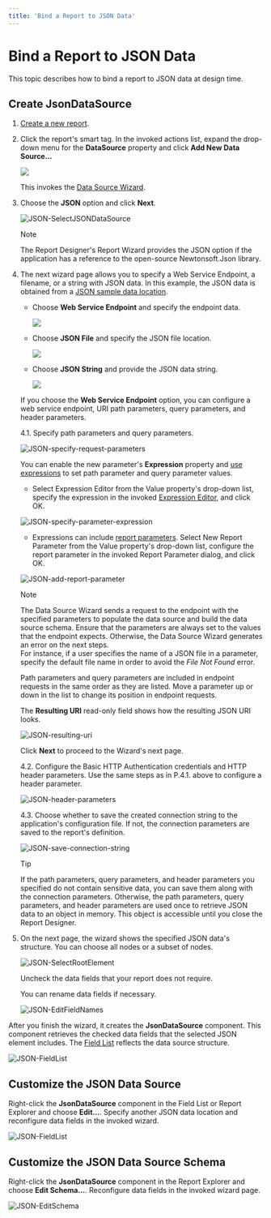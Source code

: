 ```yaml
---
title: 'Bind a Report to JSON Data'
---
```


# Bind a Report to JSON Data

This topic describes how to bind a report to JSON data at design time.

## Create JsonDataSource

1. [Create a new report](../add-new-reports.md).

2. Click the report's smart tag. In the invoked actions list, expand the drop-down menu for the **DataSource** property and click **Add New Data Source...**
	
	![](../../../../images/eurd-win-report-smart-tag-add-new-data-source.png)

    This invokes the [Data Source Wizard](../report-designer-tools/data-source-wizard.md).

3. Choose the **JSON** option and click **Next**.
	
	![JSON-SelectJSONDataSource](../../../../images/eurd-win-JSON-SelectJSONDataSource.png)

    > [!Note]
    > The Report Designer's Report Wizard provides the JSON option if the application has a reference to the open-source Newtonsoft.Json library.

4. The next wizard page allows you to specify a Web Service Endpoint, a filename, or a string with JSON data. In this example, the JSON data is obtained from a [JSON sample data location](https://northwind.now.sh/api/customers).

    - Choose **Web Service Endpoint** and specify the endpoint data.

        ![](../../../../images/eurd-win-JSON-URISource.png)

    - Choose **JSON File** and specify the JSON file location.

        ![](../../../../images/eurd-win-JSON-File.png)

    - Choose **JSON String** and provide the JSON data string.

        ![](../../../../images/eurd-win-JSON-String.png) 

    If you choose the **Web Service Endpoint** option, you can configure a web service endpoint, URI path parameters, query parameters, and header parameters.

    4.1. Specify path parameters and query parameters.

    ![JSON-specify-request-parameters](../../../../images/eurd-win-JSON-specify-request-parameters.png)

    You can enable the new parameter's **Expression** property and [use expressions](../use-expressions.md) to set path parameter and query parameter values.

    - Select Expression Editor from the Value property's drop-down list, specify the expression in the invoked [Expression Editor](../use-expressions.md#expression-editor), and click OK.

    ![JSON-specify-parameter-expression](../../../../images/eurd-win-JSON-path-parameter-specify-expression.png)

    - Expressions can include [report parameters](../shape-report-data/use-report-parameters.md). Select New Report Parameter from the Value property's drop-down list, configure the report parameter in the invoked Report Parameter dialog, and click OK.

    ![JSON-add-report-parameter](../../../../images/eurd-win-JSON-add-report-parameter.png)

    > [!NOTE]
    > The Data Source Wizard sends a request to the endpoint with the specified parameters to populate the data source and build the data source schema. Ensure that the parameters are always set to the values that the endpoint expects. Otherwise, the Data Source Wizard generates an error on the next steps.  
    > For instance, if a user specifies the name of a JSON file in a parameter, specify the default file name in order to avoid the *File Not Found* error.

    Path parameters and query parameters are included in endpoint requests in the same order as they are listed. Move a parameter up or down in the list to change its position in endpoint requests.

    The **Resulting URI** read-only field shows how the resulting JSON URI looks.

    ![JSON-resulting-uri](../../../../images/eurd-win-JSON-resulting-uri.png)

    Click **Next** to proceed to the Wizard's next page.

    4.2. Configure the Basic HTTP Authentication credentials and HTTP header parameters. Use the same steps as in P.4.1. above to configure a header parameter.

    ![JSON-header-parameters](../../../../images/eurd-win-JSON-header-parameters.png)

    4.3. Choose whether to save the created connection string to the application's configuration file. If not, the connection parameters are saved to the report's definition.

    ![JSON-save-connection-string](../../../../images/eurd-win-JSON-save-connection-string.png)

    > [!Tip]
    > If the path parameters, query parameters, and header parameters you specified do not contain sensitive data, you can save them along with the connection parameters. Otherwise, the path parameters, query parameters, and header parameters are used once to retrieve JSON data to an object in memory. This object is accessible until you close the Report Designer.

5. On the next page, the wizard shows the specified JSON data's structure. You can choose all nodes or a subset of nodes.

    ![JSON-SelectRootElement](../../../../images/eurd-win-JSON-SelectRootElement.png)

    Uncheck the data fields that your report does not require.

    You can rename data fields if necessary.

    ![JSON-EditFieldNames](../../../../images/eurd-win-JSON-EditFieldNames.png)

After you finish the wizard, it creates the **JsonDataSource** component. This component retrieves the checked data fields that the selected JSON element includes. The [Field List](..\report-designer-tools\ui-panels\field-list.md) reflects the data source structure.
 
![JSON-FieldList](../../../../images/eurd-win-JSON-FieldList.png)

## Customize the JSON Data Source

Right-click the **JsonDataSource** component in the Field List or Report Explorer and choose **Edit...**. Specify another JSON data location and reconfigure data fields in the invoked wizard.

![JSON-FieldList](../../../../images/eurd-win-JSON-Edit.png)


## Customize the JSON Data Source Schema

Right-click the **JsonDataSource** component in the Report Explorer and choose **Edit Schema...**. Reconfigure data fields in the invoked wizard page.

![JSON-EditSchema](../../../../images/eurd-win-JSON-EditSchema.png)

